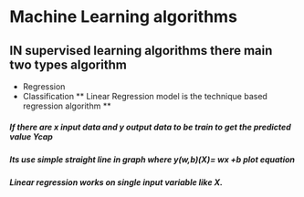 # Machine Learning algorithms
## IN supervised learning algorithms there main two types algorithm
* Regression
* Classification
** Linear Regression model is the technique based regression algorithm **
##### If there are x input data and y output data to be train to get the predicted value Ycap 
##### Its use simple straight line in graph where y(w,b)(X)= wx +b plot equation
##### Linear regression works on single input variable like X.

